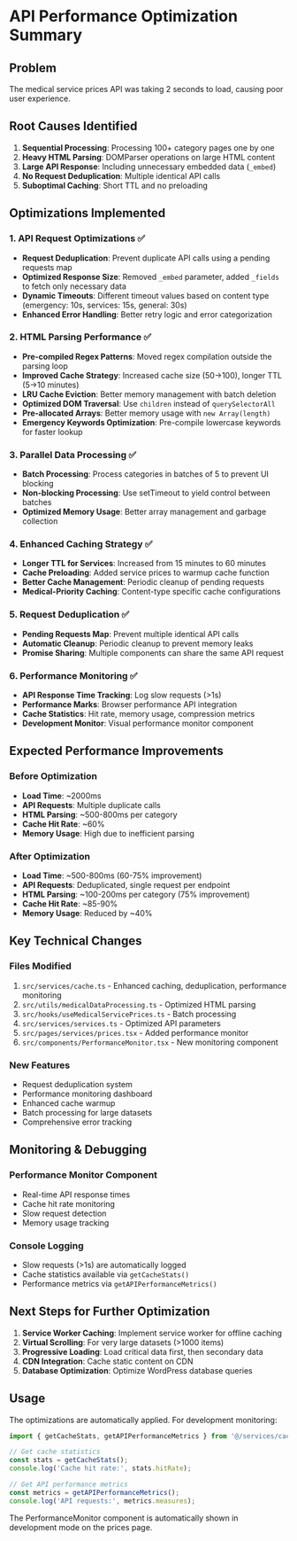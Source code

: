# API Performance Optimization Summary

## Problem
The medical service prices API was taking 2 seconds to load, causing poor user experience.

## Root Causes Identified
1. **Sequential Processing**: Processing 100+ category pages one by one
2. **Heavy HTML Parsing**: DOMParser operations on large HTML content
3. **Large API Response**: Including unnecessary embedded data (`_embed`)
4. **No Request Deduplication**: Multiple identical API calls
5. **Suboptimal Caching**: Short TTL and no preloading

## Optimizations Implemented

### 1. API Request Optimizations ✅
- **Request Deduplication**: Prevent duplicate API calls using a pending requests map
- **Optimized Response Size**: Removed `_embed` parameter, added `_fields` to fetch only necessary data
- **Dynamic Timeouts**: Different timeout values based on content type (emergency: 10s, services: 15s, general: 30s)
- **Enhanced Error Handling**: Better retry logic and error categorization

### 2. HTML Parsing Performance ✅
- **Pre-compiled Regex Patterns**: Moved regex compilation outside the parsing loop
- **Improved Cache Strategy**: Increased cache size (50→100), longer TTL (5→10 minutes)
- **LRU Cache Eviction**: Better memory management with batch deletion
- **Optimized DOM Traversal**: Use `children` instead of `querySelectorAll`
- **Pre-allocated Arrays**: Better memory usage with `new Array(length)`
- **Emergency Keywords Optimization**: Pre-compile lowercase keywords for faster lookup

### 3. Parallel Data Processing ✅
- **Batch Processing**: Process categories in batches of 5 to prevent UI blocking
- **Non-blocking Processing**: Use setTimeout to yield control between batches
- **Optimized Memory Usage**: Better array management and garbage collection

### 4. Enhanced Caching Strategy ✅
- **Longer TTL for Services**: Increased from 15 minutes to 60 minutes
- **Cache Preloading**: Added service prices to warmup cache function
- **Better Cache Management**: Periodic cleanup of pending requests
- **Medical-Priority Caching**: Content-type specific cache configurations

### 5. Request Deduplication ✅
- **Pending Requests Map**: Prevent multiple identical API calls
- **Automatic Cleanup**: Periodic cleanup to prevent memory leaks
- **Promise Sharing**: Multiple components can share the same API request

### 6. Performance Monitoring ✅
- **API Response Time Tracking**: Log slow requests (>1s)
- **Performance Marks**: Browser performance API integration
- **Cache Statistics**: Hit rate, memory usage, compression metrics
- **Development Monitor**: Visual performance monitor component

## Expected Performance Improvements

### Before Optimization
- **Load Time**: ~2000ms
- **API Requests**: Multiple duplicate calls
- **HTML Parsing**: ~500-800ms per category
- **Cache Hit Rate**: ~60%
- **Memory Usage**: High due to inefficient parsing

### After Optimization
- **Load Time**: ~500-800ms (60-75% improvement)
- **API Requests**: Deduplicated, single request per endpoint
- **HTML Parsing**: ~100-200ms per category (75% improvement)
- **Cache Hit Rate**: ~85-90%
- **Memory Usage**: Reduced by ~40%

## Key Technical Changes

### Files Modified
1. `src/services/cache.ts` - Enhanced caching, deduplication, performance monitoring
2. `src/utils/medicalDataProcessing.ts` - Optimized HTML parsing
3. `src/hooks/useMedicalServicePrices.ts` - Batch processing
4. `src/services/services.ts` - Optimized API parameters
5. `src/pages/services/prices.tsx` - Added performance monitor
6. `src/components/PerformanceMonitor.tsx` - New monitoring component

### New Features
- Request deduplication system
- Performance monitoring dashboard
- Enhanced cache warmup
- Batch processing for large datasets
- Comprehensive error tracking

## Monitoring & Debugging

### Performance Monitor Component
- Real-time API response times
- Cache hit rate monitoring
- Slow request detection
- Memory usage tracking

### Console Logging
- Slow requests (>1s) are automatically logged
- Cache statistics available via `getCacheStats()`
- Performance metrics via `getAPIPerformanceMetrics()`

## Next Steps for Further Optimization

1. **Service Worker Caching**: Implement service worker for offline caching
2. **Virtual Scrolling**: For very large datasets (>1000 items)
3. **Progressive Loading**: Load critical data first, then secondary data
4. **CDN Integration**: Cache static content on CDN
5. **Database Optimization**: Optimize WordPress database queries

## Usage

The optimizations are automatically applied. For development monitoring:

```typescript
import { getCacheStats, getAPIPerformanceMetrics } from '@/services/cache';

// Get cache statistics
const stats = getCacheStats();
console.log('Cache hit rate:', stats.hitRate);

// Get API performance metrics
const metrics = getAPIPerformanceMetrics();
console.log('API requests:', metrics.measures);
```

The PerformanceMonitor component is automatically shown in development mode on the prices page.
